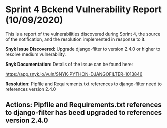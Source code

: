 # Sprint 4 Bckend Vulnerability Report (10/09/2020) 

 This is a report of the vulnerabilities discovered during Sprint 4, the source of the notification, and the resolution implemented in response to it. 
 
**Snyk Issue Discovered:**
Upgrade django-filter to version 2.4.0 or higher to resolve medium vulnerability.

**Snyk Documentation:**
Details of the issue can be found here:

https://app.snyk.io/vuln/SNYK-PYTHON-DJANGOFILTER-1013846

**Resolution:**
Pipfile and Requirements.txt references to django-filter need to references version 2.4.0

**Actions:**
Pipfile and Requirements.txt references to django-filter has beed upgraded to references version 2.4.0
----
